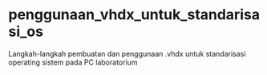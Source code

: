 # penggunaan_vhdx_untuk_standarisasi_os
Langkah-langkah pembuatan dan penggunaan .vhdx untuk standarisasi operating sistem pada PC laboratorium
